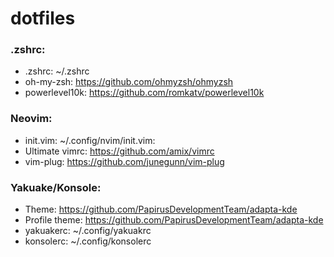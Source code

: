 # dotfiles

### .zshrc:
- .zshrc: ~/.zshrc
- oh-my-zsh: https://github.com/ohmyzsh/ohmyzsh
- powerlevel10k: https://github.com/romkatv/powerlevel10k

### Neovim:
- init.vim: ~/.config/nvim/init.vim:
- Ultimate vimrc: https://github.com/amix/vimrc
- vim-plug: https://github.com/junegunn/vim-plug

### Yakuake/Konsole:
- Theme: https://github.com/PapirusDevelopmentTeam/adapta-kde
- Profile theme: https://github.com/PapirusDevelopmentTeam/adapta-kde
- yakuakerc: ~/.config/yakuakrc
- konsolerc: ~/.config/konsolerc

